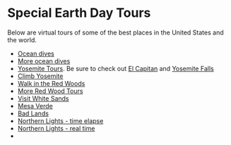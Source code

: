 # Special Earth Day Tours

Below are virtual tours of some of the best places in the United States and the world.

- [Ocean dives](https://oceans360.org/360o-gallery/)
- [More ocean dives](https://sanctuaries.noaa.gov/vr/)
- [Yosemite Tours](https://www.virtualyosemite.org/virtual-tour-directory/).  Be sure to check out [El Capitan](https://www.virtualyosemite.org/virtual-tour/#node25) and  [Yosemite Falls](https://www.virtualyosemite.org/virtual-tour/#node52)
- [Climb Yosemite](https://www.google.com/maps/about/behind-the-scenes/streetview/treks/yosemite/)
- [Walk in the Red Woods](https://www.youtube.com/watch?v=DTlzIGFrL_4)
- [More Red Wood Tours](https://www.nps.gov/redw/learn/photosmultimedia/redwoodminute360.htm)
- [Visit White Sands](https://www.youtube.com/watch?v=tSruWf7iaQM)
- [Mesa Verde](https://www.youvisit.com/tour/116338/134303/)
- [Bad Lands](https://www.youtube.com/watch?v=0R7Dsf2ylMQ)
- [Northern Lights - time elapse](https://www.youtube.com/watch?v=A0C5kiFtmjI)
- [Northern Lights - real time](https://www.youtube.com/watch?v=BALJDDSOayk)
- []()

